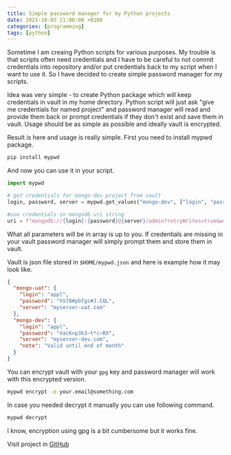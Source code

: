 ```yaml
---
title: Simple password manager for my Python projects
date: 2021-10-05 21:00:00 +0100
categories: [programming]
tags: [python]
---
```


Sometime I am creaing Python scripts for various purposes. My trouble is that scripts often need credentials and I have to be careful to not commit credentials into repository and/or put credentials back to my script when I want to use it. So I have decided to create simple password manager for my scripts.

Idea was very simple - to create Python package which will keep credentials in vault in my home directory. Python script will just ask "give me credentials for named project" and password manager will read and provide them back or prompt credentials if they don't exist and save them in vault. Usage should be as simple as possible and ideally vault is encrypted.

Result is here and usage is really simple. First you need to install mypwd package.

 
 ```sh
 pip install mypwd

 ```

And now you can use it in your script.

```python
import mypwd

# get credentials for mongo-dev project from vault
login, password, server = mypwd.get_values("mongo-dev", ["login", "password", "server"])

#use credentials in mongodb uri string
uri = f"mongodb://{login}:{password}@{server}/admin?retryWrites=true&w=majority"
```

What all parameters will be in array is up to you. If credentials are missing in your vault password manager will simply prompt them and store them in vault.

Vault is json file stored in `$HOME/mypwd.json` and here is example how it may look like.

```json
{
  "mongo-uat": {
    "login": "appl",
    "password": "hS78#pbTgc#J.CQL",
    "server": "myserver-uat.com"
  },
  "mongo-dev": {
    "login": "appl",
    "password": "VacK>p3k3~t*c~RX",
    "server": "myserver-dev.com",
    "note": "Valid until end of month"
  }
}
```

You can encrypt vault with your `gpg` key and password manager will work with this encrypted version.

```sh
mypwd encrypt -e your.email@something.com
```

In case you needed decrypt it manually you can use following command.

```sh
mypwd decrypt
```

I know, encryption using gpg is a bit cumbersome but it works fine.

Visit project in [GitHub](https://github.com/berk76/mypwd)
